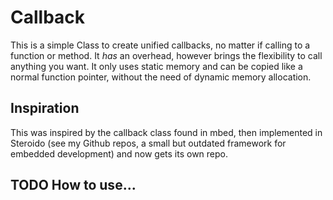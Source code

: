 # Callback

This is a simple Class to create unified callbacks, no matter if calling to a function or method. It _has_ an overhead, however brings the flexibility to call anything you want. It only uses static memory and can be copied like a normal function pointer, without the need of dynamic memory allocation.

## Inspiration

This was inspired by the callback class found in mbed, then implemented in Steroido (see my Github repos, a small but outdated framework for embedded development) and now gets its own repo.

## TODO How to use...

